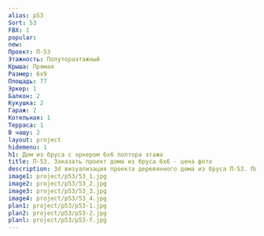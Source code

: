 ```yaml
---
alias: p53
Sort: 53
FBX: 1
popular: 
new: 
Проект: П-53
Этажность: Полутораэтажный
Крыша: Прямая
Размер: 6х9
Площадь: 77
Эркер: 1
Балкон: 2
Кукушка: 2
Гараж: 2
Котельная: 1
Терраса: 1
В чашу: 2
layout: project
hidemenu: 1
h1: Дом из бруса с эркером 6х6 полтора этажа
title: П-53. Заказать проект дома из бруса 6х6 - цена фото
description: 3d визуализация проекта деревянного дома из бруса П-53. Площадь 77 м2, размер 6х6. Вы можете внести любые изменения в проект.
image1: project/p53/53_1.jpg
image2: project/p53/53_2.jpg
image3: project/p53/53_3.jpg
image4: project/p53/53_4.jpg
plan1: project/p53/p53-1.jpg
plan2: project/p53/p53-2.jpg
planl: project/p53/p53-f.jpg
---
```

